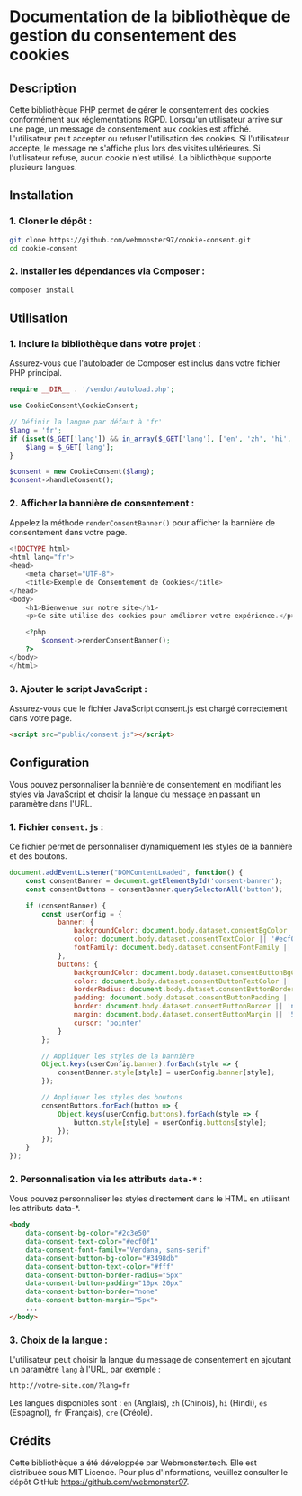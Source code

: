 # Documentation de la bibliothèque de gestion du consentement des cookies

## Description

Cette bibliothèque PHP permet de gérer le consentement des cookies conformément aux réglementations RGPD. Lorsqu'un utilisateur arrive sur une page, un message de consentement aux cookies est affiché. L'utilisateur peut accepter ou refuser l'utilisation des cookies. Si l'utilisateur accepte, le message ne s'affiche plus lors des visites ultérieures. Si l'utilisateur refuse, aucun cookie n'est utilisé. La bibliothèque supporte plusieurs langues.

## Installation

### 1. Cloner le dépôt :

```bash
git clone https://github.com/webmonster97/cookie-consent.git
cd cookie-consent
```
### 2. Installer les dépendances via Composer :

```bash
composer install
```
## Utilisation

### 1. Inclure la bibliothèque dans votre projet :

Assurez-vous que l'autoloader de Composer est inclus dans votre fichier PHP principal.

```php
require __DIR__ . '/vendor/autoload.php';

use CookieConsent\CookieConsent;

// Définir la langue par défaut à 'fr'
$lang = 'fr';
if (isset($_GET['lang']) && in_array($_GET['lang'], ['en', 'zh', 'hi', 'es', 'fr', 'cre', 'mq'])) {
    $lang = $_GET['lang'];
}

$consent = new CookieConsent($lang);
$consent->handleConsent();
```
### 2. Afficher la bannière de consentement :

Appelez la méthode `renderConsentBanner()` pour afficher la bannière de consentement dans votre page.

```php
<!DOCTYPE html>
<html lang="fr">
<head>
    <meta charset="UTF-8">
    <title>Exemple de Consentement de Cookies</title>
</head>
<body>
    <h1>Bienvenue sur notre site</h1>
    <p>Ce site utilise des cookies pour améliorer votre expérience.</p>

    <?php
        $consent->renderConsentBanner();
    ?>
</body>
</html>
```
### 3. Ajouter le script JavaScript :

Assurez-vous que le fichier JavaScript consent.js est chargé correctement dans votre page.

```html
<script src="public/consent.js"></script>
```

## Configuration

Vous pouvez personnaliser la bannière de consentement en modifiant les styles via JavaScript et choisir la langue du message en passant un paramètre dans l'URL.

### 1. Fichier `consent.js` :

Ce fichier permet de personnaliser dynamiquement les styles de la bannière et des boutons.

```javascript
document.addEventListener("DOMContentLoaded", function() {
    const consentBanner = document.getElementById('consent-banner');
    const consentButtons = consentBanner.querySelectorAll('button');

    if (consentBanner) {
        const userConfig = {
            banner: {
                backgroundColor: document.body.dataset.consentBgColor || '#2c3e50',
                color: document.body.dataset.consentTextColor || '#ecf0f1',
                fontFamily: document.body.dataset.consentFontFamily || 'Verdana, sans-serif',
            },
            buttons: {
                backgroundColor: document.body.dataset.consentButtonBgColor || '#3498db',
                color: document.body.dataset.consentButtonTextColor || '#fff',
                borderRadius: document.body.dataset.consentButtonBorderRadius || '5px',
                padding: document.body.dataset.consentButtonPadding || '10px 20px',
                border: document.body.dataset.consentButtonBorder || 'none',
                margin: document.body.dataset.consentButtonMargin || '5px',
                cursor: 'pointer'
            }
        };

        // Appliquer les styles de la bannière
        Object.keys(userConfig.banner).forEach(style => {
            consentBanner.style[style] = userConfig.banner[style];
        });

        // Appliquer les styles des boutons
        consentButtons.forEach(button => {
            Object.keys(userConfig.buttons).forEach(style => {
                button.style[style] = userConfig.buttons[style];
            });
        });
    }
});
```

### 2. Personnalisation via les attributs `data-*` :

Vous pouvez personnaliser les styles directement dans le HTML en utilisant les attributs data-*.

```html
<body
    data-consent-bg-color="#2c3e50"
    data-consent-text-color="#ecf0f1"
    data-consent-font-family="Verdana, sans-serif"
    data-consent-button-bg-color="#3498db"
    data-consent-button-text-color="#fff"
    data-consent-button-border-radius="5px"
    data-consent-button-padding="10px 20px"
    data-consent-button-border="none"
    data-consent-button-margin="5px">
    ...
</body>
```

### 3. Choix de la langue :

L'utilisateur peut choisir la langue du message de consentement en ajoutant un paramètre `lang` à l'URL, par exemple :

```html
http://votre-site.com/?lang=fr
```
Les langues disponibles sont : `en` (Anglais), `zh` (Chinois), `hi` (Hindi), `es` (Espagnol), `fr` (Français), `cre` (Créole).

## Crédits

Cette bibliothèque a été développée par Webmonster.tech. Elle est distribuée sous MIT Licence. Pour plus d'informations, veuillez consulter le dépôt GitHub https://github.com/webmonster97.